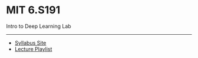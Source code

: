 # MIT 6.S191 

Intro to Deep Learning Lab

---


- [Syllabus Site](https://github.com/aamini/introtodeeplearning)
- [Lecture Playlist](https://www.youtube.com/playlist?list=PLtBw6njQRU-rwp5__7C0oIVt26ZgjG9NI)
